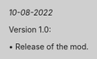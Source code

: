 <html>
<head>
<title>RPoD v1.0 - Patch Notes</title>
<link rel="stylesheet" type="text/css" href="/Payday-2-Mod-Updates/style.css">
<style type="text/css">
body, html {
    background-color: #cfcfcf;
    height: 100%;
    margin: 0px;
    padding: 0px;
}

#mainContainer {
    background-color: #ffffff;
    margin-left: auto !important;
    margin-right: auto !important;
    width: 900px;
    border-color: #afafaf;
    border-style: solid;
    border-width: 1px;
    padding: 40px;
}
</style>
</head>
<body>
<div id="mainContainer" class="markdown-body">
<!--<h2>Extra Profiles and Skill Sets v1.0 - Patch Notes</h2>-->
<ul>
    <p><i>10-08-2022</i></p>
    <p>Version 1.0: </p>
<p> • Release of the mod.</p>
</ul>
<br>
</div>
</body>
</html>
